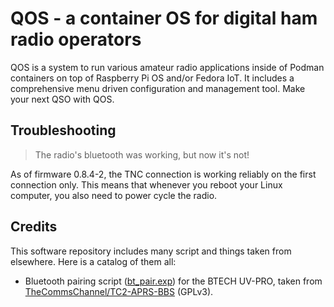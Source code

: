 # QOS - a container OS for digital ham radio operators

QOS is a system to run various amateur radio applications inside of
Podman containers on top of Raspberry Pi OS and/or Fedora IoT. It
includes a comprehensive menu driven configuration and management
tool. Make your next QSO with QOS.

## Troubleshooting

> The radio's bluetooth was working, but now it's not!

As of firmware 0.8.4-2, the TNC connection is working reliably on the
first connection only. This means that whenever you reboot your Linux
computer, you also need to power cycle the radio. 

## Credits
This software repository includes many script and things taken from
elsewhere. Here is a catalog of them all:

 * Bluetooth pairing script ([bt_pair.exp](_script/bt_pair.exp)) for
   the BTECH UV-PRO, taken from
   [TheCommsChannel/TC2-APRS-BBS](https://github.com/TheCommsChannel/TC2-APRS-BBS)
   (GPLv3).
